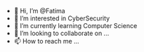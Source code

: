 - 👋 Hi, I’m @Fatima 
- 👀 I’m interested in CyberSecurity
- 🌱 I’m currently learning Computer Science
- 💞️ I’m looking to collaborate on ...
- 📫 How to reach me ...

<!---
FatimaAR20/FatimaAR20 is a ✨ special ✨ repository because its `README.md` (this file) appears on your GitHub profile.
You can click the Preview link to take a look at your changes.
--->
